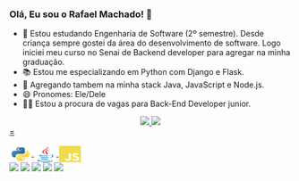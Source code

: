 ### Olá, Eu sou o Rafael Machado! 👋

- 🌱 Estou estudando Engenharia de Software (2º semestre). Desde criança sempre gostei da área do desenvolvimento de software. Logo iniciei meu curso no Senai de Backend developer para agregar na minha graduação.
- 📚 Estou me especializando em Python com Django e Flask.
- 🚀 Agregando tambem na minha stack Java, JavaScript e Node.js. 
- 😄 Pronomes: Ele/Dele
- 👨‍💻 Estou a procura de vagas para Back-End Developer junior.

<div align="center">
  <a href="https://github.com/Rmachado98">
  <img height="180em" src="https://github-readme-stats.vercel.app/api?username=Rmachado98&show_icons=true&theme=dracula&include_all_commits=true&count_private=true"/>
  <img height="180em" src="https://github-readme-stats.vercel.app/api/top-langs/?username=Rmachado98&layout=compact&langs_count=7&theme=dracula"/>
</div>=
<div style="display: inline_block"><br>
  <img align="center" alt="Rafa-Python" height="30" width="40" src="https://raw.githubusercontent.com/devicons/devicon/master/icons/python/python-original.svg">
  <img align="center" alt="Rafa-Java" height="30" width="40" src="https://raw.githubusercontent.com/devicons/devicon/master/icons/java/java-original.svg">
  <img align="center" alt="Rafa-Js" height="30" width="40" src="https://raw.githubusercontent.com/devicons/devicon/master/icons/javascript/javascript-plain.svg">
  </div>
  
  </a>
  <a href="https://api.whatsapp.com/send/?phone=5522992066863&text&type=phone_number&app_absent=0" target="_blank"><img src="https://img.shields.io/badge/WhatsApp-25D366?style=for-the-badge&logo=whatsapp&logoColor=white"></a>
  <a href="https://instagram.com/dev.rafaelmachado" target="_blank"><img src="https://img.shields.io/badge/-Instagram-%23E4405F?style=for-the-badge&logo=instagram&logoColor=white" target="_blank"></a>
 <a href="https://discord.gg/444cCDZ8XR" target="_blank"><img src="https://img.shields.io/badge/Discord-7289DA?style=for-the-badge&logo=discord&logoColor=white" target="_blank"></a> 
  <a href = "mailto:rafaelriibeiro@gmail.com"><img src="https://img.shields.io/badge/-Gmail-%23333?style=for-the-badge&logo=gmail&logoColor=white" target="_blank"></a>
  <a href="https://www.linkedin.com/in/devrafaelmachado" target="_blank"><img src="https://img.shields.io/badge/-LinkedIn-%230077B5?style=for-the-badge&logo=linkedin&logoColor=white" target="_blank"></a> 


















